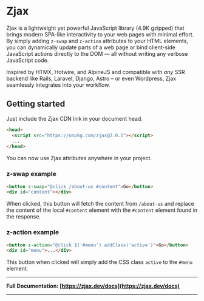 
# Zjax

Zjax is a lightweight yet powerful JavaScript library (4.9K gzipped) that brings modern SPA-like interactivity to your web pages with minimal effort. By simply adding `z-swap` and `z-action` attributes to your HTML elements, you can dynamically update parts of a web page or bind client-side JavaScript actions directly to the DOM — all without writing any verbose JavaScript code.

Inspired by HTMX, Hotwire, and AlpineJS and compatible with *any* SSR backend like Rails, Laravel, Django, Astro – or even Wordpress, Zjax seamlessly integrates into your workflow.

## Getting started

Just include the Zjax CDN link in your document head.

```html
<head>
  <script src="https://unpkg.com/zjax@2.0.1"></script>
  ...
</head>
```

You can now use Zjax attributes anywhere in your project.

### z-swap example

```html
<button z-swap="@click /about-us #content">Go</button>
<div id="content"></div>
```

When clicked, this button will fetch the content from `/about-us` and replace the content of the local `#content` element with the `#content` element found in the response.

### z-action example


```html
<button z-action="@click $('#menu').addClass('active')">Go</button>
<div id="menu">...</div>
```

This button when clicked will simply add the CSS class `active` to the `#menu` element.



---

**Full Documentation: [https://zjax.dev/docs](https://zjax.dev/docs)**

---

